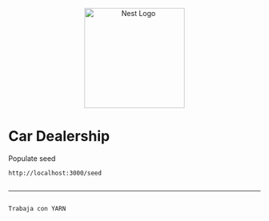 <p align="center">
  <a href="http://nestjs.com/" target="blank"><img src="https://nestjs.com/img/logo-small.svg" width="200" alt="Nest Logo" /></a>
</p>

# Car Dealership

Populate seed

```
http://localhost:3000/seed


```
---------

``` 

Trabaja con YARN

```